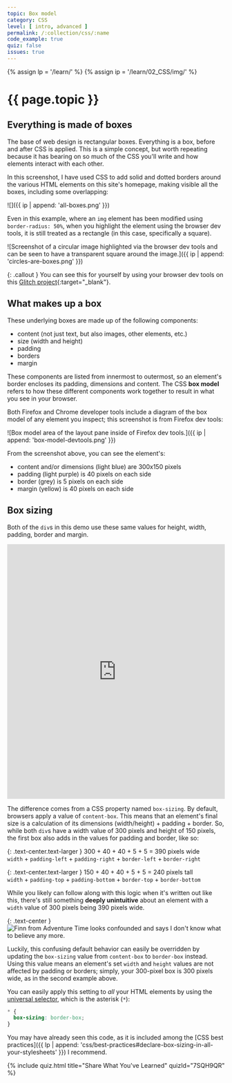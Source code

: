 ```yaml
---
topic: Box model
category: CSS
level: [ intro, advanced ]
permalink: /:collection/css/:name
code_example: true
quiz: false
issues: true
---
```


{% assign lp = '/learn/' %}
{% assign ip = '/learn/02_CSS/img/' %}


# {{ page.topic }}

## Everything is made of boxes
The base of web design is rectangular boxes. Everything is a box, before and after CSS is applied. This is a simple concept, but worth repeating because it has bearing on so much of the CSS you'll write and how elements interact with each other.

In this screenshot, I have used CSS to add solid and dotted borders around the various HTML elements on this site's homepage, making visible all the boxes, including some overlapping:

![]({{ ip | append: 'all-boxes.png' }})

Even in this example, where an `img` element has been modified using `border-radius: 50%`, when you highlight the element using the browser dev tools, it is still treated as a rectangle (in this case, specifically a square).

![Screenshot of a circular image highlighted via the browser dev tools and can be seen to have a transparent square around the image.]({{ ip | append: 'circles-are-boxes.png' }})

{: .callout }
You can see this for yourself by using your browser dev tools on this [Glitch project](https://mica-css-borders.glitch.me/){:target="_blank"}.

## What makes up a box
These underlying boxes are made up of the following components:

- content (not just text, but also images, other elements, etc.)
- size (width and height)
- padding
- borders
- margin

These components are listed from innermost to outermost, so an element's border encloses its padding, dimensions and content. The CSS <b>box model</b> refers to how these different components work together to result in what you see in your browser.

Both Firefox and Chrome developer tools include a diagram of the box model of any element you inspect; this screenshot is from Firefox dev tools:

![Box model area of the layout pane inside of Firefox dev tools.]({{ ip | append: 'box-model-devtools.png' }})

From the screenshot above, you can see the element's:

- content and/or dimensions (light blue) are 300x150 pixels
- padding (light purple) is 40 pixels on each side
- border (grey) is 5 pixels on each side
- margin (yellow) is 40 pixels on each side

## Box sizing
Both of the `div`s in this demo use these same values for height, width, padding, border and margin.

<div class="glitch-embed-wrap" style="height: 590px; width: 100%;">
  <iframe
    src="https://glitch.com/embed/#!/embed/mica-box-model?path=styles.css&previewSize=100&sidebarCollapsed=true"
    title="mica-box-model on Glitch"
    allow="geolocation; microphone; camera; midi; vr; encrypted-media"
    style="height: 100%; width: 100%; border: 0;">
  </iframe>
</div>

The difference comes from a CSS property named `box-sizing`. By default, browsers apply a value of `content-box`. This means that an element's final size is a calculation of its dimensions (width/height) + padding + border. So, while both `div`s have a width value of 300 pixels and height of 150 pixels, the first box also adds in the values for padding and border, like so:

{: .text-center.text-larger }
300 + 40 + 40 + 5 + 5  = 390 pixels wide<br>
<span class="text-smaller">`width` + `padding-left` + `padding-right` + `border-left` + `border-right`</span>

{: .text-center.text-larger }
150 + 40 + 40 + 5 + 5  = 240 pixels tall<br>
<span class="text-smaller">`width` + `padding-top` + `padding-bottom` + `border-top` + `border-bottom`</span>

While you likely can follow along with this logic when it's written out like this, there's still something **deeply unintuitive** about an element with a `width` value of 300 pixels being 390 pixels wide.

{: .text-center }
![Finn from Adventure Time looks confounded and says I don't know what to believe any more.](https://media.giphy.com/media/vdpdWhpcIrtTi/giphy.gif)

Luckily, this confusing default behavior can easily be overridden by updating the `box-sizing` value from `content-box` to `border-box` instead. Using this value means an element's set `width` and `height` values are not affected by padding or borders; simply, your 300-pixel box is 300 pixels wide, as in the second example above.

You can easily apply this setting to _all_ your HTML elements by using the [universal selector](https://css-tricks.com/almanac/selectors/u/universal/), which is the asterisk (`*`):

```css
* {
  box-sizing: border-box;
}
```

You may have already seen this code, as it is included among the [CSS best practices]({{ lp | append: 'css/best-practices#declare-box-sizing-in-all-your-stylesheets' }}) I recommend.

<!-- Box Model 1 -->
{% include quiz.html
  title="Share What You've Learned"
  quizId="7SQH9QR"
%}
